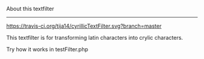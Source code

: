 About this textfilter
***********************************

https://travis-ci.org/tija14/cyrillicTextFilter.svg?branch=master

This textfilter is for transforming
latin characters into crylic characters.

Try how it works in testFilter.php
